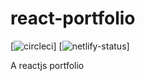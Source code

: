 # react-portfolio

[![circleci][circleci-img]] [![netlify-status][netlify-img]]

A reactjs portfolio

[circleci-img]: https://circleci.com/gh/cmok4290/react-portfolio.svg?style=shield
[circleci]: https://circleci.com/gh/cmok4290/react-portfolio
[netlify-img]: https://api.netlify.com/api/v1/badges/92dbe4f0-8db5-4cc8-8670-535df401fe2d/deploy-status
[netlify]: https://app.netlify.com/sites/cmok/deploys

